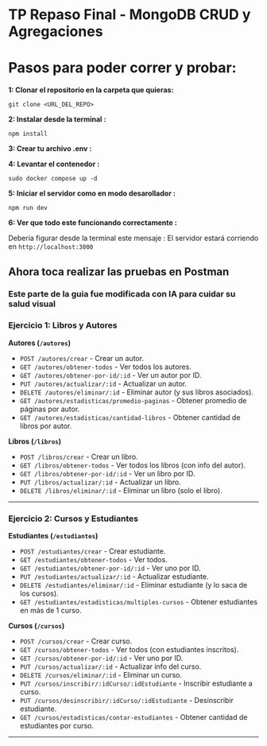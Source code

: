 # TP Repaso Final - MongoDB CRUD y Agregaciones


# Pasos para poder correr y probar: 


**1: Clonar el repositorio en la carpeta que quieras:**

`git clone <URL_DEL_REPO>`



**2: Instalar desde la terminal :**

`npm install`


**3: Crear tu archivo .env :**



**4: Levantar el contenedor :**


`sudo docker compose up -d`


**5: Iniciar el servidor como en modo desarollador :**

`npm run dev`


**6: Ver que todo este funcionando correctamente :**

Deberia figurar desde la terminal este mensaje : El servidor estará corriendo en `http://localhost:3000` 



## Ahora toca realizar las pruebas en Postman


### Este parte de la guia fue modificada con IA para cuidar su salud visual

### Ejercicio 1: Libros y Autores 

**Autores (`/autores`)**

* `POST /autores/crear` - Crear un autor.
* `GET /autores/obtener-todos` - Ver todos los autores.
* `GET /autores/obtener-por-id/:id` - Ver un autor por ID.
* `PUT /autores/actualizar/:id` - Actualizar un autor.
* `DELETE /autores/eliminar/:id` - Eliminar autor (y sus libros asociados).
* `GET /autores/estadisticas/promedio-paginas` - Obtener promedio de páginas por autor.
* `GET /autores/estadisticas/cantidad-libros` - Obtener cantidad de libros por autor.

**Libros (`/libros`)**

* `POST /libros/crear` - Crear un libro.
* `GET /libros/obtener-todos` - Ver todos los libros (con info del autor).
* `GET /libros/obtener-por-id/:id` - Ver un libro por ID.
* `PUT /libros/actualizar/:id` - Actualizar un libro.
* `DELETE /libros/eliminar/:id` - Eliminar un libro (solo el libro).

---

### Ejercicio 2: Cursos y Estudiantes 

**Estudiantes (`/estudiantes`)**

* `POST /estudiantes/crear` - Crear estudiante.
* `GET /estudiantes/obtener-todos` - Ver todos.
* `GET /estudiantes/obtener-por-id/:id` - Ver uno por ID.
* `PUT /estudiantes/actualizar/:id` - Actualizar estudiante.
* `DELETE /estudiantes/eliminar/:id` - Eliminar estudiante (y lo saca de los cursos).
* `GET /estudiantes/estadisticas/multiples-cursos` - Obtener estudiantes en más de 1 curso.

**Cursos (`/cursos`)**

* `POST /cursos/crear` - Crear curso.
* `GET /cursos/obtener-todos` - Ver todos (con estudiantes inscritos).
* `GET /cursos/obtener-por-id/:id` - Ver uno por ID.
* `PUT /cursos/actualizar/:id` - Actualizar info del curso.
* `DELETE /cursos/eliminar/:id` - Eliminar un curso.
* `PUT /cursos/inscribir/:idCurso/:idEstudiante` - Inscribir estudiante a curso.
* `PUT /cursos/desinscribir/:idCurso/:idEstudiante` - Desinscribir estudiante.
* `GET /cursos/estadisticas/contar-estudiantes` - Obtener cantidad de estudiantes por curso.

---